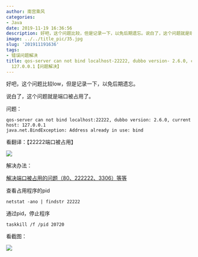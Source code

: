```yaml
---
author: 南宫乘风
categories:
- Java
date: 2019-11-19 16:36:56
description: 好吧，这个问题比较，但是记录一下，以免后期遗忘。说白了，这个问题就是端口被占用了。问题：看翻译：端口被占用解决办法：解决端口被占用的问题、、等等查看占用程序的通过，停止程序看截图：。。。。。。。
image: ../../title_pic/35.jpg
slug: '201911191636'
tags:
- 错误问题解决
title: qos-server can not bind localhost-22222, dubbo version- 2.6.0, current host-
  127.0.0.1【问题解决】
---
```


<!--more-->

好吧，这个问题比较low，但是记录一下，以免后期遗忘。

说白了，这个问题就是端口被占用了。

问题：

```
qos-server can not bind localhost:22222, dubbo version: 2.6.0, current host: 127.0.0.1
java.net.BindException: Address already in use: bind
```

看翻译：【22222端口被占用】

![](../../image/20191119163341972.png)

解决办法：

[解决端口被占用的问题（80、222222、3306）等等](https://blog.csdn.net/heian_99/article/details/103089408)

查看占用程序的pid

```
netstat -ano | findstr 22222
```

通过pid，停止程序

```
taskkill /f /pid 20720
```

看截图：

![](../../image/2019111916364082.png)